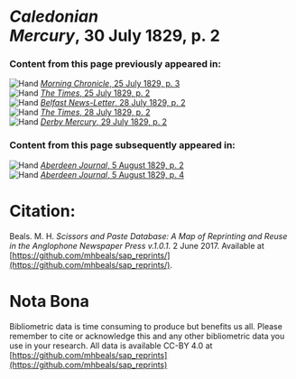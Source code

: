 # *Caledonian Mercury*, 30 July 1829, p. 2  
  
### Content from this page previously appeared in:  
![Hand](http://scissorsandpaste.net/wp-content/uploads/2017/06/smallhandpointer.png) [*Morning Chronicle*, 25 July 1829, p. 3](https://mhbeals.github.io/sap_html/Morning-Chronicle/Morning-Chronicle-25-July-1829-p-3)  
![Hand](http://scissorsandpaste.net/wp-content/uploads/2017/06/smallhandpointer.png) [*The Times*, 25 July 1829, p. 2](https://mhbeals.github.io/sap_html/The-Times/The-Times-25-July-1829-p-2)  
![Hand](http://scissorsandpaste.net/wp-content/uploads/2017/06/smallhandpointer.png) [*Belfast News-Letter*, 28 July 1829, p. 2](https://mhbeals.github.io/sap_html/Belfast-News-Letter/Belfast-News-Letter-28-July-1829-p-2)  
![Hand](http://scissorsandpaste.net/wp-content/uploads/2017/06/smallhandpointer.png) [*The Times*, 28 July 1829, p. 2](https://mhbeals.github.io/sap_html/The-Times/The-Times-28-July-1829-p-2)  
![Hand](http://scissorsandpaste.net/wp-content/uploads/2017/06/smallhandpointer.png) [*Derby Mercury*, 29 July 1829, p. 2](https://mhbeals.github.io/sap_html/Derby-Mercury/Derby-Mercury-29-July-1829-p-2)  
  
### Content from this page subsequently appeared in:  
![Hand](http://scissorsandpaste.net/wp-content/uploads/2017/06/smallhandpointer.png) [*Aberdeen Journal*, 5 August 1829, p. 2](https://mhbeals.github.io/sap_html/Aberdeen-Journal/Aberdeen-Journal-5-August-1829-p-2)  
![Hand](http://scissorsandpaste.net/wp-content/uploads/2017/06/smallhandpointer.png) [*Aberdeen Journal*, 5 August 1829, p. 4](https://mhbeals.github.io/sap_html/Aberdeen-Journal/Aberdeen-Journal-5-August-1829-p-4)  


# Citation: 

Beals. M. H. *Scissors and Paste Database: A Map of Reprinting and Reuse in the Anglophone Newspaper Press v.1.0.1.* 2 June 2017. Available at [https://github.com/mhbeals/sap_reprints/](https://github.com/mhbeals/sap_reprints/). 

# Nota Bona

Bibliometric data is time consuming to produce but benefits us all. Please remember to cite or acknowledge this and any other bibliometric data you use in your research. All data is available CC-BY 4.0 at [https://github.com/mhbeals/sap_reprints](https://github.com/mhbeals/sap_reprints)